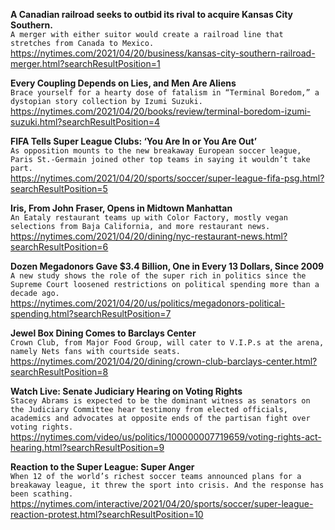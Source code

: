 **A Canadian railroad seeks to outbid its rival to acquire Kansas City Southern.**\
`A merger with either suitor would create a railroad line that stretches from Canada to Mexico.`\
https://nytimes.com/2021/04/20/business/kansas-city-southern-railroad-merger.html?searchResultPosition=1

**Every Coupling Depends on Lies, and Men Are Aliens**\
`Brace yourself for a hearty dose of fatalism in “Terminal Boredom,” a dystopian story collection by Izumi Suzuki.`\
https://nytimes.com/2021/04/20/books/review/terminal-boredom-izumi-suzuki.html?searchResultPosition=4

**FIFA Tells Super League Clubs: ‘You Are In or You Are Out’**\
`As opposition mounts to the new breakaway European soccer league, Paris St.-Germain joined other top teams in saying it wouldn’t take part.`\
https://nytimes.com/2021/04/20/sports/soccer/super-league-fifa-psg.html?searchResultPosition=5

**Iris, From John Fraser, Opens in Midtown Manhattan**\
`An Eataly restaurant teams up with Color Factory, mostly vegan selections from Baja California, and more restaurant news.`\
https://nytimes.com/2021/04/20/dining/nyc-restaurant-news.html?searchResultPosition=6

**Dozen Megadonors Gave $3.4 Billion, One in Every 13 Dollars, Since 2009**\
`A new study shows the role of the super rich in politics since the Supreme Court loosened restrictions on political spending more than a decade ago.`\
https://nytimes.com/2021/04/20/us/politics/megadonors-political-spending.html?searchResultPosition=7

**Jewel Box Dining Comes to Barclays Center**\
`Crown Club, from Major Food Group, will cater to V.I.P.s at the arena, namely Nets fans with courtside seats.`\
https://nytimes.com/2021/04/20/dining/crown-club-barclays-center.html?searchResultPosition=8

**Watch Live: Senate Judiciary Hearing on Voting Rights**\
`Stacey Abrams is expected to be the dominant witness as senators on the Judiciary Committee hear testimony from elected officials, academics and advocates at opposite ends of the partisan fight over voting rights.`\
https://nytimes.com/video/us/politics/100000007719659/voting-rights-act-hearing.html?searchResultPosition=9

**Reaction to the Super League: Super Anger**\
`When 12 of the world’s richest soccer teams announced plans for a breakaway league, it threw the sport into crisis. And the response has been scathing.`\
https://nytimes.com/interactive/2021/04/20/sports/soccer/super-league-reaction-protest.html?searchResultPosition=10

